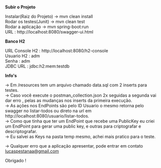 
**Subir o Projeto**

Instalar(Raiz do Projeto) -> mvn clean install                                                                            
Rodar os testes(Junit) -> mvn clean test                                                                       
Rodar a aplicação -> mvn spring-boot:run                                                                                         
URL : http://localhost:8080/swagger-ui.html                                                                                


**Banco H2**

URL Console H2 : http://localhost:8080/h2-console                                                                
Usuario H2 : adm                                                                        
Senha : adm                                                                                             
JDBC URL : jdbc:h2:mem:testdb                                                                                           


**Info's**

-> Em /resources tem um arquivo chamado data.sql com 2 inserts para testes.                                                 
-> Caso você execute o postman_collection.json 2x seguidas a segunda vai dar erro , pelas as mudanças nos inserts da primeira execução.                   
-> As ações nos EndPoints são pelo ID Usuario o mesmo retorna pelo swagger no listar-todos ou direto na url em http://localhost:8080/usuario/listar-todos.          
-> Como que tinha que ter um EndPoint que recebe uma PublicKey eu criei um EndPoint para gerar uma public key, e outras para criptografar e descriptografar.                                      
-> Eu salvei as Keys na pasta temp mesmo, achei mais pratico para o teste.                                                         

-> Qualquer erro que a aplicação apresentar, pode entrar em contato lucaspestanaa@gmail.com

Obrigado !


